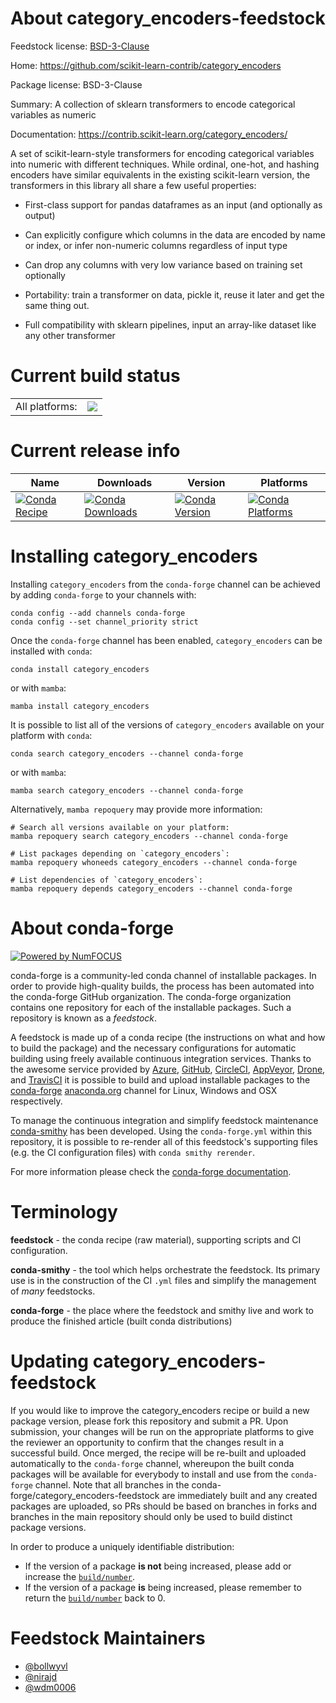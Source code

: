 About category_encoders-feedstock
=================================

Feedstock license: [BSD-3-Clause](https://github.com/conda-forge/category_encoders-feedstock/blob/main/LICENSE.txt)

Home: https://github.com/scikit-learn-contrib/category_encoders

Package license: BSD-3-Clause

Summary: A collection of sklearn transformers to encode categorical variables as numeric

Documentation: https://contrib.scikit-learn.org/category_encoders/

A set of scikit-learn-style transformers for encoding categorical variables
into numeric with different techniques. While ordinal, one-hot, and hashing
encoders have similar equivalents in the existing scikit-learn version, the
transformers in this library all share a few useful properties:

- First-class support for pandas dataframes as an input (and optionally as
output)

- Can explicitly configure which columns in the data are encoded by name or
index, or infer non-numeric columns regardless of input type

- Can drop any columns with very low variance based on training set
optionally

- Portability: train a transformer on data, pickle it, reuse it later and
get the same thing out.

- Full compatibility with sklearn pipelines, input an array-like dataset
like any other transformer

Current build status
====================


<table><tr><td>All platforms:</td>
    <td>
      <a href="https://dev.azure.com/conda-forge/feedstock-builds/_build/latest?definitionId=3792&branchName=main">
        <img src="https://dev.azure.com/conda-forge/feedstock-builds/_apis/build/status/category_encoders-feedstock?branchName=main">
      </a>
    </td>
  </tr>
</table>

Current release info
====================

| Name | Downloads | Version | Platforms |
| --- | --- | --- | --- |
| [![Conda Recipe](https://img.shields.io/badge/recipe-category_encoders-green.svg)](https://anaconda.org/conda-forge/category_encoders) | [![Conda Downloads](https://img.shields.io/conda/dn/conda-forge/category_encoders.svg)](https://anaconda.org/conda-forge/category_encoders) | [![Conda Version](https://img.shields.io/conda/vn/conda-forge/category_encoders.svg)](https://anaconda.org/conda-forge/category_encoders) | [![Conda Platforms](https://img.shields.io/conda/pn/conda-forge/category_encoders.svg)](https://anaconda.org/conda-forge/category_encoders) |

Installing category_encoders
============================

Installing `category_encoders` from the `conda-forge` channel can be achieved by adding `conda-forge` to your channels with:

```
conda config --add channels conda-forge
conda config --set channel_priority strict
```

Once the `conda-forge` channel has been enabled, `category_encoders` can be installed with `conda`:

```
conda install category_encoders
```

or with `mamba`:

```
mamba install category_encoders
```

It is possible to list all of the versions of `category_encoders` available on your platform with `conda`:

```
conda search category_encoders --channel conda-forge
```

or with `mamba`:

```
mamba search category_encoders --channel conda-forge
```

Alternatively, `mamba repoquery` may provide more information:

```
# Search all versions available on your platform:
mamba repoquery search category_encoders --channel conda-forge

# List packages depending on `category_encoders`:
mamba repoquery whoneeds category_encoders --channel conda-forge

# List dependencies of `category_encoders`:
mamba repoquery depends category_encoders --channel conda-forge
```


About conda-forge
=================

[![Powered by
NumFOCUS](https://img.shields.io/badge/powered%20by-NumFOCUS-orange.svg?style=flat&colorA=E1523D&colorB=007D8A)](https://numfocus.org)

conda-forge is a community-led conda channel of installable packages.
In order to provide high-quality builds, the process has been automated into the
conda-forge GitHub organization. The conda-forge organization contains one repository
for each of the installable packages. Such a repository is known as a *feedstock*.

A feedstock is made up of a conda recipe (the instructions on what and how to build
the package) and the necessary configurations for automatic building using freely
available continuous integration services. Thanks to the awesome service provided by
[Azure](https://azure.microsoft.com/en-us/services/devops/), [GitHub](https://github.com/),
[CircleCI](https://circleci.com/), [AppVeyor](https://www.appveyor.com/),
[Drone](https://cloud.drone.io/welcome), and [TravisCI](https://travis-ci.com/)
it is possible to build and upload installable packages to the
[conda-forge](https://anaconda.org/conda-forge) [anaconda.org](https://anaconda.org/)
channel for Linux, Windows and OSX respectively.

To manage the continuous integration and simplify feedstock maintenance
[conda-smithy](https://github.com/conda-forge/conda-smithy) has been developed.
Using the ``conda-forge.yml`` within this repository, it is possible to re-render all of
this feedstock's supporting files (e.g. the CI configuration files) with ``conda smithy rerender``.

For more information please check the [conda-forge documentation](https://conda-forge.org/docs/).

Terminology
===========

**feedstock** - the conda recipe (raw material), supporting scripts and CI configuration.

**conda-smithy** - the tool which helps orchestrate the feedstock.
                   Its primary use is in the construction of the CI ``.yml`` files
                   and simplify the management of *many* feedstocks.

**conda-forge** - the place where the feedstock and smithy live and work to
                  produce the finished article (built conda distributions)


Updating category_encoders-feedstock
====================================

If you would like to improve the category_encoders recipe or build a new
package version, please fork this repository and submit a PR. Upon submission,
your changes will be run on the appropriate platforms to give the reviewer an
opportunity to confirm that the changes result in a successful build. Once
merged, the recipe will be re-built and uploaded automatically to the
`conda-forge` channel, whereupon the built conda packages will be available for
everybody to install and use from the `conda-forge` channel.
Note that all branches in the conda-forge/category_encoders-feedstock are
immediately built and any created packages are uploaded, so PRs should be based
on branches in forks and branches in the main repository should only be used to
build distinct package versions.

In order to produce a uniquely identifiable distribution:
 * If the version of a package **is not** being increased, please add or increase
   the [``build/number``](https://docs.conda.io/projects/conda-build/en/latest/resources/define-metadata.html#build-number-and-string).
 * If the version of a package **is** being increased, please remember to return
   the [``build/number``](https://docs.conda.io/projects/conda-build/en/latest/resources/define-metadata.html#build-number-and-string)
   back to 0.

Feedstock Maintainers
=====================

* [@bollwyvl](https://github.com/bollwyvl/)
* [@nirajd](https://github.com/nirajd/)
* [@wdm0006](https://github.com/wdm0006/)

